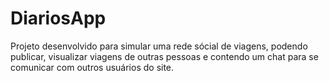 # DiariosApp

Projeto desenvolvido para simular uma rede sócial de viagens, podendo publicar, visualizar viagens de outras pessoas e contendo um chat para se comunicar com outros usuários do site.
